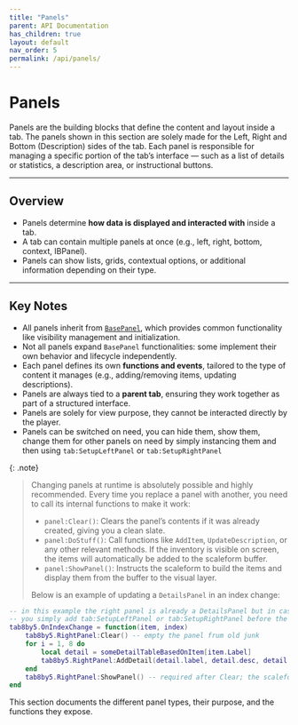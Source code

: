 ```yaml
---
title: "Panels"
parent: API Documentation
has_children: true
layout: default
nav_order: 5
permalink: /api/panels/
---
```


# Panels

Panels are the building blocks that define the content and layout inside a tab.
The panels shown in this section are solely made for the Left, Right and Bottom (Description) sides of the tab.
Each panel is responsible for managing a specific portion of the tab’s interface — such as a list of details or statistics, a description area, or instructional buttons.

---

## Overview

- Panels determine **how data is displayed and interacted with** inside a tab.  
- A tab can contain multiple panels at once (e.g., left, right, bottom, context, IBPanel).  
- Panels can show lists, grids, contextual options, or additional information depending on their type.  

---

## Key Notes

- All panels inherit from [`BasePanel`](./basepanel.md), which provides common functionality like visibility management and initialization.  
- Not all panels expand `BasePanel` functionalities: some implement their own behavior and lifecycle independently.
- Each panel defines its own **functions and events**, tailored to the type of content it manages (e.g., adding/removing items, updating descriptions).
- Panels are always tied to a **parent tab**, ensuring they work together as part of a structured interface.  
- Panels are solely for view purpose, they cannot be interacted directly by the player.
- Panels can be switched on need, you can hide them, show them, change them for other panels on need by simply instancing them and then using `tab:SetupLeftPanel` or `tab:SetupRightPanel`

{: .note}
> Changing panels at runtime is absolutely possible and highly recommended. Every time you replace a panel with another, you need to call its internal functions to make it work:
> - `panel:Clear()`: Clears the panel’s contents if it was already created, giving you a clean slate.
> - `panel:DoStuff()`: Call functions like `AddItem`, `UpdateDescription`, or any other relevant methods. If the inventory is visible on screen, the items will automatically be added to the scaleform buffer.
> - `panel:ShowPanel()`: Instructs the scaleform to build the items and display them from the buffer to the visual layer.
>
> Below is an example of updating a `DetailsPanel` in an index change:
```lua
-- in this example the right panel is already a DetailsPanel but in case you want to change it.. 
-- you simply add tab:SetupLeftPanel or tab:SetupRightPanel before the clear function.. simple
tab8by5.OnIndexChange = function(item, index)
    tab8by5.RightPanel:Clear() -- empty the panel frum old junk
    for i = 1, 8 do
        local detail = someDetailTableBasedOnItem[item.Label]
        tab8by5.RightPanel:AddDetail(detail.label, detail.desc, detail.txd, detail.txn)
    end
    tab8by5.RightPanel:ShowPanel() -- required after Clear; the scaleform needs its buffer to be called
end
```

This section documents the different panel types, their purpose, and the functions they expose.